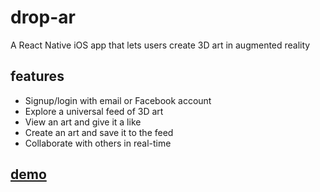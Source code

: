 # drop-ar

A React Native iOS app that lets users create 3D art in augmented reality

## features

- Signup/login with email or Facebook account
- Explore a universal feed of 3D art
- View an art and give it a like
- Create an art and save it to the feed
- Collaborate with others in real-time

## [demo](https://www.youtube.com/watch?v=AEFKYCpou0k)
